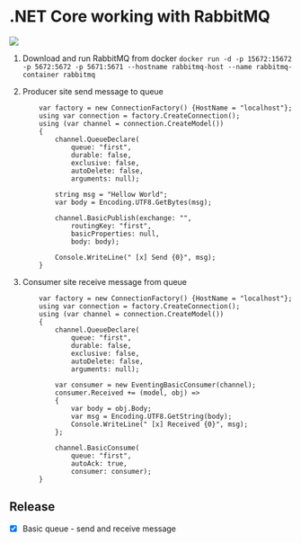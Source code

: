 # .NET Core working with RabbitMQ

![](https://www.wykop.pl/cdn/c3201142/comment_M7Mgp7H0Uy5CxHd2uUXLG4wWuORmi30G.jpg)
1. Download and run RabbitMQ from docker 
`docker run -d -p 15672:15672 -p 5672:5672 -p 5671:5671 --hostname rabbitmq-host --name rabbitmq-container rabbitmq` 
2. Producer site send message to queue
    ```
        var factory = new ConnectionFactory() {HostName = "localhost"};
        using var connection = factory.CreateConnection();
        using (var channel = connection.CreateModel())
        {
            channel.QueueDeclare(
                queue: "first", 
                durable: false, 
                exclusive: false, 
                autoDelete: false,
                arguments: null);

            string msg = "Hellow World";
            var body = Encoding.UTF8.GetBytes(msg);

            channel.BasicPublish(exchange: "",
                routingKey: "first",
                basicProperties: null,
                body: body); 
            
            Console.WriteLine(" [x] Send {0}", msg);
        }
    ```
   
3. Consumer site receive message from queue
    ```
        var factory = new ConnectionFactory() {HostName = "localhost"};
        using var connection = factory.CreateConnection();
        using (var channel = connection.CreateModel())
        {
            channel.QueueDeclare(
                queue: "first", 
                durable: false, 
                exclusive: false, 
                autoDelete: false, 
                arguments: null);
            
            var consumer = new EventingBasicConsumer(channel);
            consumer.Received += (model, obj) =>
            {
                var body = obj.Body;
                var msg = Encoding.UTF8.GetString(body);
                Console.WriteLine(" [x] Received {0}", msg);
            };
            
            channel.BasicConsume(
                queue: "first", 
                autoAck: true, 
                consumer: consumer);
        }

    ```
   
## Release

* [x] Basic queue - send and receive message 
